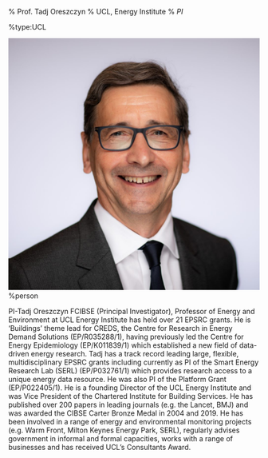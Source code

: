 % Prof. Tadj Oreszczyn
% UCL, Energy Institute
% _PI_

%type:UCL

![Tadj](Tadj.jpg)%person

PI-Tadj Oreszczyn FCIBSE (Principal Investigator), Professor of Energy and Environment at UCL Energy Institute has held over 21 EPSRC grants. He is ‘Buildings’ theme lead for CREDS, the Centre for Research in Energy Demand Solutions (EP/R035288/1), having previously led the Centre for Energy Epidemiology (EP/K011839/1) which established a new field of data-driven energy research. Tadj has a track record leading large, flexible, multidisciplinary EPSRC grants including currently as PI of the Smart Energy Research Lab (SERL) (EP/P032761/1) which provides research access to a unique energy data resource. He was also PI of the Platform Grant (EP/P022405/1). He is a founding Director of the UCL Energy Institute and was Vice President of the Chartered Institute for Building Services. He has published over 200 papers in leading journals (e.g. the Lancet, BMJ) and was awarded the CIBSE Carter Bronze Medal in 2004 and 2019. He has been involved in a range of energy and environmental monitoring projects (e.g. Warm Front, Milton Keynes Energy Park, SERL), regularly advises government in informal and formal capacities, works with a range of businesses and has received UCL’s Consultants Award.
